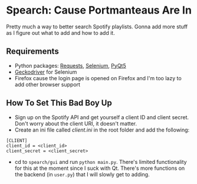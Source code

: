 # Spearch: Cause Portmanteaus Are In
Pretty much a way to better search Spotify playlists. Gonna add more stuff as I figure out what to add and how to add it.

## Requirements
- Python packages: [Requests](http://docs.python-requests.org/en/master/), [Selenium](https://pypi.python.org/pypi/selenium), [PyQt5](https://pypi.python.org/pypi/PyQt5)
- [Geckodriver](https://github.com/mozilla/geckodriver/releases) for Selenium
- Firefox cause the login page is opened on Firefox and I'm too lazy to add other browser support

## How To Set This Bad Boy Up
- Sign up on the Spotify API and get yourself a client ID and client secret. Don't worry about the client URI, it doesn't matter.
- Create an ini file called *client.ini* in the root folder and add the following:
```
[CLIENT]
client_id = <client_id>
client_secret = <client_secret>
```
- cd to `spearch/gui` and run `python main.py`. There's limited functionality for this at the moment since I suck with Qt. There's more functions on the backend (in `user.py`) that I will slowly get to adding.
